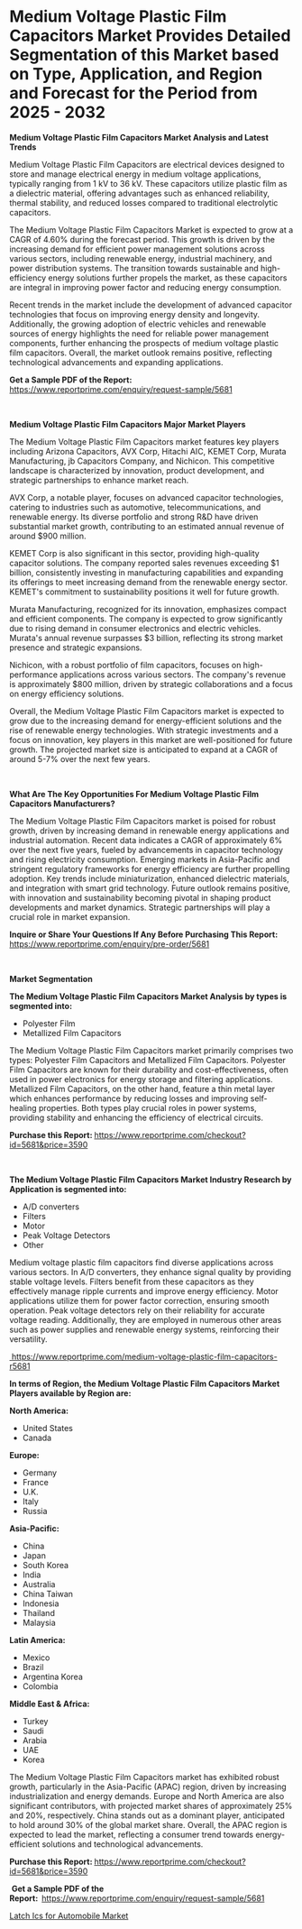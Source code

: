 <p><h1>Medium Voltage Plastic Film Capacitors Market Provides Detailed Segmentation of this Market based on Type, Application, and Region and Forecast for the Period from 2025 - 2032</h1></p><p><strong>Medium Voltage Plastic Film Capacitors Market Analysis and Latest Trends</strong></p>
<p><p>Medium Voltage Plastic Film Capacitors are electrical devices designed to store and manage electrical energy in medium voltage applications, typically ranging from 1 kV to 36 kV. These capacitors utilize plastic film as a dielectric material, offering advantages such as enhanced reliability, thermal stability, and reduced losses compared to traditional electrolytic capacitors. </p><p>The Medium Voltage Plastic Film Capacitors Market is expected to grow at a CAGR of 4.60% during the forecast period. This growth is driven by the increasing demand for efficient power management solutions across various sectors, including renewable energy, industrial machinery, and power distribution systems. The transition towards sustainable and high-efficiency energy solutions further propels the market, as these capacitors are integral in improving power factor and reducing energy consumption.</p><p>Recent trends in the market include the development of advanced capacitor technologies that focus on improving energy density and longevity. Additionally, the growing adoption of electric vehicles and renewable sources of energy highlights the need for reliable power management components, further enhancing the prospects of medium voltage plastic film capacitors. Overall, the market outlook remains positive, reflecting technological advancements and expanding applications.</p></p>
<p><strong>Get a Sample PDF of the Report:&nbsp;</strong> <a href="https://www.reportprime.com/enquiry/request-sample/5681?utm_campaign=2949&utm_medium=2&utm_source=Github&utm_content=ia&utm_term=19032025&utm_id=medium-voltage-plastic-film-capacitors">https://www.reportprime.com/enquiry/request-sample/5681</a></p>
<p>&nbsp;</p>
<p><strong>Medium Voltage Plastic Film Capacitors Major Market Players</strong></p>
<p><p>The Medium Voltage Plastic Film Capacitors market features key players including Arizona Capacitors, AVX Corp, Hitachi AIC, KEMET Corp, Murata Manufacturing, jb Capacitors Company, and Nichicon. This competitive landscape is characterized by innovation, product development, and strategic partnerships to enhance market reach.</p><p>AVX Corp, a notable player, focuses on advanced capacitor technologies, catering to industries such as automotive, telecommunications, and renewable energy. Its diverse portfolio and strong R&D have driven substantial market growth, contributing to an estimated annual revenue of around $900 million.</p><p>KEMET Corp is also significant in this sector, providing high-quality capacitor solutions. The company reported sales revenues exceeding $1 billion, consistently investing in manufacturing capabilities and expanding its offerings to meet increasing demand from the renewable energy sector. KEMET's commitment to sustainability positions it well for future growth.</p><p>Murata Manufacturing, recognized for its innovation, emphasizes compact and efficient components. The company is expected to grow significantly due to rising demand in consumer electronics and electric vehicles. Murata's annual revenue surpasses $3 billion, reflecting its strong market presence and strategic expansions.</p><p>Nichicon, with a robust portfolio of film capacitors, focuses on high-performance applications across various sectors. The company's revenue is approximately $800 million, driven by strategic collaborations and a focus on energy efficiency solutions.</p><p>Overall, the Medium Voltage Plastic Film Capacitors market is expected to grow due to the increasing demand for energy-efficient solutions and the rise of renewable energy technologies. With strategic investments and a focus on innovation, key players in this market are well-positioned for future growth. The projected market size is anticipated to expand at a CAGR of around 5-7% over the next few years.</p></p>
<p>&nbsp;</p>
<p><strong>What Are The Key Opportunities For Medium Voltage Plastic Film Capacitors Manufacturers?</strong></p>
<p><p>The Medium Voltage Plastic Film Capacitors market is poised for robust growth, driven by increasing demand in renewable energy applications and industrial automation. Recent data indicates a CAGR of approximately 6% over the next five years, fueled by advancements in capacitor technology and rising electricity consumption. Emerging markets in Asia-Pacific and stringent regulatory frameworks for energy efficiency are further propelling adoption. Key trends include miniaturization, enhanced dielectric materials, and integration with smart grid technology. Future outlook remains positive, with innovation and sustainability becoming pivotal in shaping product developments and market dynamics. Strategic partnerships will play a crucial role in market expansion.</p></p>
<p><strong>Inquire or Share Your Questions If Any Before Purchasing This Report:</strong> <a href="https://www.reportprime.com/enquiry/pre-order/5681?utm_campaign=2949&utm_medium=2&utm_source=Github&utm_content=ia&utm_term=19032025&utm_id=medium-voltage-plastic-film-capacitors">https://www.reportprime.com/enquiry/pre-order/5681</a></p>
<p>&nbsp;</p>
<p><strong>Market Segmentation</strong></p>
<p><strong>The Medium Voltage Plastic Film Capacitors Market Analysis by types is segmented into:</strong></p>
<p><ul><li>Polyester Film</li><li>Metallized Film Capacitors</li></ul></p>
<p><p>The Medium Voltage Plastic Film Capacitors market primarily comprises two types: Polyester Film Capacitors and Metallized Film Capacitors. Polyester Film Capacitors are known for their durability and cost-effectiveness, often used in power electronics for energy storage and filtering applications. Metallized Film Capacitors, on the other hand, feature a thin metal layer which enhances performance by reducing losses and improving self-healing properties. Both types play crucial roles in power systems, providing stability and enhancing the efficiency of electrical circuits.</p></p>
<p><strong>Purchase this Report:&nbsp;</strong><a href="https://www.reportprime.com/checkout?id=5681&price=3590&utm_campaign=2949&utm_medium=2&utm_source=Github&utm_content=ia&utm_term=19032025&utm_id=medium-voltage-plastic-film-capacitors">https://www.reportprime.com/checkout?id=5681&price=3590</a></p>
<p>&nbsp;</p>
<p><strong>The Medium Voltage Plastic Film Capacitors Market Industry Research by Application is segmented into:</strong></p>
<p><ul><li>A/D converters</li><li>Filters</li><li>Motor</li><li>Peak Voltage Detectors</li><li>Other</li></ul></p>
<p><p>Medium voltage plastic film capacitors find diverse applications across various sectors. In A/D converters, they enhance signal quality by providing stable voltage levels. Filters benefit from these capacitors as they effectively manage ripple currents and improve energy efficiency. Motor applications utilize them for power factor correction, ensuring smooth operation. Peak voltage detectors rely on their reliability for accurate voltage reading. Additionally, they are employed in numerous other areas such as power supplies and renewable energy systems, reinforcing their versatility.</p></p>
<p><a href="https://www.reportprime.com/medium-voltage-plastic-film-capacitors-r5681?utm_campaign=2949&utm_medium=2&utm_source=Github&utm_content=ia&utm_term=19032025&utm_id=medium-voltage-plastic-film-capacitors">&nbsp;https://www.reportprime.com/medium-voltage-plastic-film-capacitors-r5681</a></p>
<p><strong>In terms of Region, the Medium Voltage Plastic Film Capacitors Market Players available by Region are:</strong></p>
<p>
    <p> <strong> North America: </strong>
        <ul>
            <li>United States</li>
            <li>Canada</li>
        </ul>
        </p> 
    <p> <strong> Europe: </strong>
        <ul>
            <li>Germany</li>
            <li>France</li>
            <li>U.K.</li>
            <li>Italy</li>
            <li>Russia</li>
        </ul>
        </p> 
    <p> <strong> Asia-Pacific: </strong>
        <ul>
            <li>China</li>
            <li>Japan</li>
            <li>South Korea</li>
            <li>India</li>
            <li>Australia</li>
            <li>China Taiwan</li>
            <li>Indonesia</li>
            <li>Thailand</li>
            <li>Malaysia</li>
        </ul>
        </p> 
    <p> <strong> Latin America: </strong>
        <ul>
            <li>Mexico</li>
            <li>Brazil</li>
            <li>Argentina Korea</li>
            <li>Colombia</li>
        </ul>
        </p> 
    <p> <strong> Middle East & Africa: </strong>
        <ul>
            <li>Turkey</li>
            <li>Saudi</li>
            <li>Arabia</li>
            <li>UAE</li>
            <li>Korea</li>
        </ul>
    </p>
    </p>
<p><p>The Medium Voltage Plastic Film Capacitors market has exhibited robust growth, particularly in the Asia-Pacific (APAC) region, driven by increasing industrialization and energy demands. Europe and North America are also significant contributors, with projected market shares of approximately 25% and 20%, respectively. China stands out as a dominant player, anticipated to hold around 30% of the global market share. Overall, the APAC region is expected to lead the market, reflecting a consumer trend towards energy-efficient solutions and technological advancements.</p></p>
<p><strong>Purchase this Report: </strong><a href="https://www.reportprime.com/checkout?id=5681&price=3590&utm_campaign=2949&utm_medium=2&utm_source=Github&utm_content=ia&utm_term=19032025&utm_id=medium-voltage-plastic-film-capacitors">https://www.reportprime.com/checkout?id=5681&price=3590</a></p>
<p>&nbsp;<strong>Get a Sample PDF of the Report:&nbsp;&nbsp;</strong><a href="https://www.reportprime.com/enquiry/request-sample/5681?utm_campaign=2949&utm_medium=2&utm_source=Github&utm_content=ia&utm_term=19032025&utm_id=medium-voltage-plastic-film-capacitors">https://www.reportprime.com/enquiry/request-sample/5681</a></p>
<p><strong></strong></p>
<p><p><a href="https://github.com/sefathlehki/Market-Research-Report-List-1/blob/main/latch-ics-for-automobile-market.md?utm_campaign=2949&utm_medium=2&utm_source=Github&utm_content=ia&utm_term=19032025&utm_id=medium-voltage-plastic-film-capacitors">Latch Ics for Automobile Market</a></p></p>